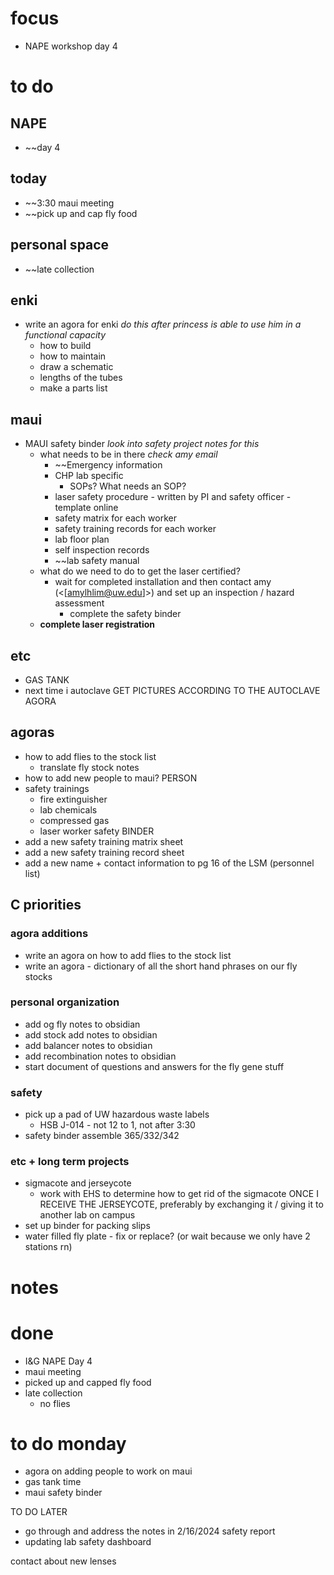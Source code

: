 # focus
- NAPE workshop day 4
# to do
## NAPE
- ~~day 4
## today
- ~~3:30 maui meeting
- ~~pick up and cap fly food
## personal space
- ~~late collection
## enki
- write an agora for enki *do this after princess is able to use him in a functional capacity*
	- how to build 
	- how to maintain
	- draw a schematic
	- lengths of the tubes 
	- make a parts list
## maui
- MAUI safety binder *look into safety project notes for this*
	- what needs to be in there *check amy email*
		- ~~Emergency information
		- CHP lab specific
			- SOPs? What needs an SOP?
		- laser safety procedure - written by PI and safety officer - template online
		- safety matrix for each worker
		- safety training records for each worker
		- lab floor plan
		- self inspection records
		- ~~lab safety manual
	- what do we need to do to get the laser certified?
		- wait for completed installation and then contact amy (<[amylhlim@uw.edu]>) and set up an inspection / hazard assessment 
			- complete the safety binder
	- **complete laser registration**
## etc
- GAS TANK
- next time i autoclave GET PICTURES ACCORDING TO THE AUTOCLAVE AGORA
## agoras
- how to add flies to the stock list
	- translate fly stock notes
- how to add new people to maui?
PERSON
- safety trainings
	- fire extinguisher
	- lab chemicals
	- compressed gas
	- laser worker safety
BINDER
- add a new safety training matrix sheet
- add a new safety training record sheet
- add a new name + contact information to pg 16 of the LSM (personnel list)
## C priorities 
### agora additions
- write an agora on how to add flies to the stock list
- write an agora - dictionary of all the short hand phrases on our fly stocks
### personal organization
- add og fly notes to obsidian
- add stock add notes to obsidian
- add balancer notes to obsidian
- add recombination notes to obsidian
- start document of questions and answers for the fly gene stuff
### safety
- pick up a pad of UW hazardous waste labels 
	- HSB J-014 - not 12 to 1, not after 3:30
- safety binder assemble 365/332/342
### etc + long term projects
- sigmacote and jerseycote
	- work with EHS to determine how to get rid of the sigmacote ONCE I RECEIVE THE JERSEYCOTE, preferably by exchanging it / giving it to another lab on campus
- set up binder for packing slips
- water filled fly plate - fix or replace? (or wait because we only have 2 stations rn)
# notes

# done
- I&G NAPE Day 4
- maui meeting
- picked up and capped fly food
- late collection
	- no flies
# to do monday
- agora on adding people to work on maui
- gas tank time
- maui safety binder

TO DO LATER
- go through and address the notes in 2/16/2024 safety report
- updating lab safety dashboard

contact about new lenses